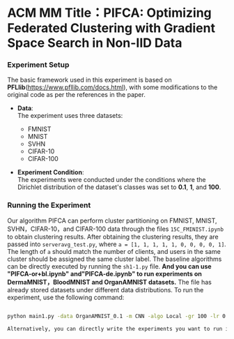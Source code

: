 # ACM MM Title：PIFCA: Optimizing Federated Clustering with Gradient Space Search in Non-IID Data
### Experiment Setup

The basic framework used in this experiment is based on **PFLlib**(https://www.pfllib.com/docs.html), with some modifications to the original code as per the references in the paper.

- **Data**:  
  The experiment uses three datasets:  
  - FMNIST  
  - MNIST  
  - SVHN
  - CIFAR-10
  - CIFAR-100

- **Experiment Condition**:  
  The experiments were conducted under the conditions where the Dirichlet distribution of the dataset's classes was set to **0.1**, **1**, and **100**.

### Running the Experiment
Our algorithm PIFCA can perform cluster partitioning on FMNIST, MNIST, SVHN，CIFAR-10，and CIFAR-100 data through the files  `15C_FMINIST.ipynb` to obtain clustering results. After obtaining the clustering results, they are passed into `serveravg_test.py`, where `a = [1, 1, 1, 1, 1, 0, 0, 0, 0, 1]`. The length of `a` should match the number of clients, and users in the same cluster should be assigned the same cluster label. The baseline algorithms can be directly executed by running the `sh1-1.py` file.
**And you can use "PIFCA-or+bl.ipynb" and"PIFCA-de.ipynb" to run experiments on DermaMNIST，BloodMNIST and OrganAMNIST datasets.**
The file has already stored datasets under different data distributions.
To run the experiment, use the following command:
```bash

python main1.py -data OrganAMNIST_0.1 -m CNN -algo Local -gr 100 -lr 0.001 -ncl 11 -dev cuda -did 0,1   # using OrganAMNIST dataset

Alternatively, you can directly write the experiments you want to run in the sh1-1.py file in the format described above, and execute the file to perform the multi-threaded experiments.
